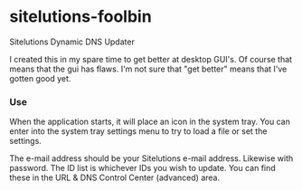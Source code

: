 # sitelutions-foolbin
Sitelutions Dynamic DNS Updater

I created this in my spare time to get better at desktop GUI's. Of course that means that the gui has flaws. I'm not sure that "get better" means that I've gotten good yet.


### Use
When the application starts, it will place an icon in the system tray. You can enter into 
the system tray settings menu to try to load a file or set the settings.

The e-mail address should be your Sitelutions e-mail address. Likewise with password. The ID list
is whichever IDs you wish to update. You can find these in the URL & DNS Control Center (advanced) area.
